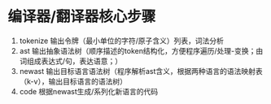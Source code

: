 # 编译器/翻译器核心步骤

1. tokenize  输出令牌（最小单位的字符/原子含义）列表，词法分析
2. ast 输出抽象语法树（顺序描述的token结构化，方便程序遍历/处理-变换；由词组成表达式/句，表达语意；）
3. newast 输出目标语言语法树（程序解析ast含义，根据两种语言的语法映射表（k-v），输出目标语言的语法树）
4. code 根据newast生成/系列化新语言的代码
